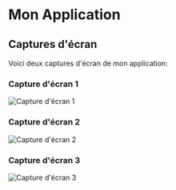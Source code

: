 # Mon Application

## Captures d'écran

Voici deux captures d'écran de mon application:

### Capture d'écran 1
![Capture d'écran 1](assets/images/Cap1.jpg)

### Capture d'écran 2
![Capture d'écran 2](assets/images/Cap2.jpg)

### Capture d'écran 3
![Capture d'écran 3](assets/images/Cap3.jpg)
